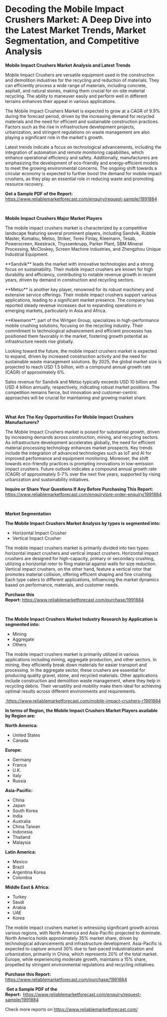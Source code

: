 <p><h1>Decoding the Mobile Impact Crushers Market: A Deep Dive into the Latest Market Trends, Market Segmentation, and Competitive Analysis</h1></p><p><strong>Mobile Impact Crushers Market Analysis and Latest Trends</strong></p>
<p><p>Mobile Impact Crushers are versatile equipment used in the construction and demolition industries for the recycling and reduction of materials. They can efficiently process a wide range of materials, including concrete, asphalt, and natural stones, making them crucial for on-site material recycling. The ability to maneuver easily and perform well in different terrains enhances their appeal in various applications.</p><p>The Mobile Impact Crushers Market is expected to grow at a CAGR of 9.9% during the forecast period, driven by the increasing demand for recycled materials and the need for efficient and sustainable construction practices. Factors such as the rise in infrastructure development projects, urbanization, and stringent regulations on waste management are also playing a significant role in the market's growth. </p><p>Latest trends indicate a focus on technological advancements, including the integration of automation and remote monitoring capabilities, which enhance operational efficiency and safety. Additionally, manufacturers are emphasizing the development of eco-friendly and energy-efficient models to meet the growing environmental concerns. The ongoing shift towards a circular economy is expected to further boost the demand for mobile impact crushers, as they play an essential role in reducing waste and promoting resource recovery.</p></p>
<p><strong>Get a Sample PDF of the Report:&nbsp;</strong> <a href="https://www.reliablemarketforecast.com/enquiry/request-sample/1991884?utm_campaign=2890&utm_medium=2&utm_source=Github&utm_content=ia&utm_term=08042025&utm_id=mobile-impact-crushers">https://www.reliablemarketforecast.com/enquiry/request-sample/1991884</a></p>
<p>&nbsp;</p>
<p><strong>Mobile Impact Crushers Major Market Players</strong></p>
<p><p>The mobile impact crushers market is characterized by a competitive landscape featuring several prominent players, including Sandvik, Rubble Master, Komatsu, Metso, Striker, Terex Finlay, Kleemann, Tesab, Powerscreen, Keestrack, Thyssenkrupp, Parker Plant, SBM Mineral Processing, McCloskey, Screen Machine Industries, and Zhengzhou Unique Industrial Equipment. </p><p>**Sandvik** leads the market with innovative technologies and a strong focus on sustainability. Their mobile impact crushers are known for high durability and efficiency, contributing to notable revenue growth in recent years, driven by demand in construction and recycling sectors. </p><p>**Metso** is another key player, renowned for its robust machinery and extensive service offerings. Their mobile impact crushers support various applications, leading to a significant market presence. The company has reported steady revenue increases due to expanding operations in emerging markets, particularly in Asia and Africa.</p><p>**Kleemann**, part of the Wirtgen Group, specializes in high-performance mobile crushing solutions, focusing on the recycling industry. Their commitment to technological advancement and efficient processes has positioned them favorably in the market, fostering growth potential as infrastructure needs rise globally.</p><p>Looking toward the future, the mobile impact crushers market is expected to expand, driven by increased construction activity and the need for sustainable waste management solutions. By 2025, the global market size is projected to reach USD 1.5 billion, with a compound annual growth rate (CAGR) of approximately 6%.</p><p>Sales revenue for Sandvik and Metso typically exceeds USD 10 billion and USD 4 billion annually, respectively, indicating robust market positions. The competition remains fierce, but innovation and customer-centric approaches will be crucial for maintaining and growing market share.</p></p>
<p>&nbsp;</p>
<p><strong>What Are The Key Opportunities For Mobile Impact Crushers Manufacturers?</strong></p>
<p><p>The Mobile Impact Crushers market is poised for substantial growth, driven by increasing demands across construction, mining, and recycling sectors. As infrastructure development accelerates globally, the need for efficient material processing technology enhances market prospects. Key trends include the integration of advanced technologies such as IoT and AI for improved performance and equipment monitoring. Moreover, the shift towards eco-friendly practices is prompting innovations in low-emission impact crushers. Future outlook indicates a compound annual growth rate (CAGR) of approximately 5-7% over the next five years, supported by rising urbanization and sustainability initiatives.</p></p>
<p><strong>Inquire or Share Your Questions If Any Before Purchasing This Report:</strong> <a href="https://www.reliablemarketforecast.com/enquiry/pre-order-enquiry/1991884?utm_campaign=2890&utm_medium=2&utm_source=Github&utm_content=ia&utm_term=08042025&utm_id=mobile-impact-crushers">https://www.reliablemarketforecast.com/enquiry/pre-order-enquiry/1991884</a></p>
<p>&nbsp;</p>
<p><strong>Market Segmentation</strong></p>
<p><strong>The Mobile Impact Crushers Market Analysis by types is segmented into:</strong></p>
<p><ul><li>Horizontal Impact Crusher</li><li>Vertical Impact Crusher</li></ul></p>
<p><p>The mobile impact crushers market is primarily divided into two types: horizontal impact crushers and vertical impact crushers. Horizontal impact crushers are designed for high-capacity, primary or secondary crushing, utilizing a horizontal rotor to fling material against walls for size reduction. Vertical impact crushers, on the other hand, feature a vertical rotor that promotes material collision, offering efficient shaping and fine crushing. Each type caters to different applications, influencing the market dynamics based on performance, materials, and customer needs.</p></p>
<p><strong>Purchase this Report:&nbsp;</strong><a href="https://www.reliablemarketforecast.com/purchase/1991884?utm_campaign=2890&utm_medium=2&utm_source=Github&utm_content=ia&utm_term=08042025&utm_id=mobile-impact-crushers">https://www.reliablemarketforecast.com/purchase/1991884</a></p>
<p>&nbsp;</p>
<p><strong>The Mobile Impact Crushers Market Industry Research by Application is segmented into:</strong></p>
<p><ul><li>Mining</li><li>Aggregate</li><li>Others</li></ul></p>
<p><p>The mobile impact crushers market is primarily utilized in various applications including mining, aggregate production, and other sectors. In mining, they efficiently break down materials for easier transport and processing. In the aggregate sector, these crushers are essential for producing quality gravel, stone, and recycled materials. Other applications include construction and demolition waste management, where they help in recycling debris. Their versatility and mobility make them ideal for achieving optimal results across different environments and requirements.</p></p>
<p><a href="https://www.reliablemarketforecast.com/mobile-impact-crushers-r1991884?utm_campaign=2890&utm_medium=2&utm_source=Github&utm_content=ia&utm_term=08042025&utm_id=mobile-impact-crushers">&nbsp;https://www.reliablemarketforecast.com/mobile-impact-crushers-r1991884</a></p>
<p><strong>In terms of Region, the Mobile Impact Crushers Market Players available by Region are:</strong></p>
<p>
    <p> <strong> North America: </strong>
        <ul>
            <li>United States</li>
            <li>Canada</li>
        </ul>
        </p> 
    <p> <strong> Europe: </strong>
        <ul>
            <li>Germany</li>
            <li>France</li>
            <li>U.K.</li>
            <li>Italy</li>
            <li>Russia</li>
        </ul>
        </p> 
    <p> <strong> Asia-Pacific: </strong>
        <ul>
            <li>China</li>
            <li>Japan</li>
            <li>South Korea</li>
            <li>India</li>
            <li>Australia</li>
            <li>China Taiwan</li>
            <li>Indonesia</li>
            <li>Thailand</li>
            <li>Malaysia</li>
        </ul>
        </p> 
    <p> <strong> Latin America: </strong>
        <ul>
            <li>Mexico</li>
            <li>Brazil</li>
            <li>Argentina Korea</li>
            <li>Colombia</li>
        </ul>
        </p> 
    <p> <strong> Middle East & Africa: </strong>
        <ul>
            <li>Turkey</li>
            <li>Saudi</li>
            <li>Arabia</li>
            <li>UAE</li>
            <li>Korea</li>
        </ul>
    </p>
    </p>
<p><p>The mobile impact crushers market is witnessing significant growth across various regions, with North America and Asia-Pacific projected to dominate. North America holds approximately 35% market share, driven by technological advancements and infrastructure development. Asia-Pacific is expected to capture around 30% due to fast-paced industrialization and urbanization, primarily in China, which represents 20% of the total market. Europe, while experiencing moderate growth, maintains a 15% share, propelled by stringent environmental regulations and recycling initiatives.</p></p>
<p><strong>Purchase this Report: </strong><a href="https://www.reliablemarketforecast.com/purchase/1991884?utm_campaign=2890&utm_medium=2&utm_source=Github&utm_content=ia&utm_term=08042025&utm_id=mobile-impact-crushers">https://www.reliablemarketforecast.com/purchase/1991884</a></p>
<p>&nbsp;<strong>Get a Sample PDF of the Report:&nbsp;&nbsp;</strong><a href="https://www.reliablemarketforecast.com/enquiry/request-sample/1991884?utm_campaign=2890&utm_medium=2&utm_source=Github&utm_content=ia&utm_term=08042025&utm_id=mobile-impact-crushers">https://www.reliablemarketforecast.com/enquiry/request-sample/1991884</a></p>
<p><strong></strong></p>
<p>Check more reports on <a href="https://www.reliablemarketforecast.com/?utm_campaign=2890&utm_medium=2&utm_source=Github&utm_content=ia&utm_term=08042025&utm_id=mobile-impact-crushers">https://www.reliablemarketforecast.com/</a></p>